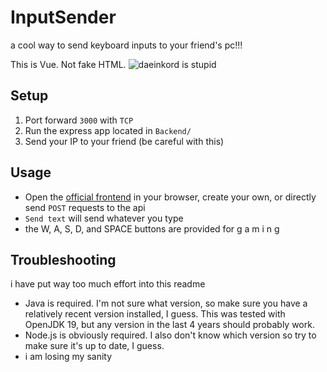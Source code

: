 # InputSender

a cool way to send keyboard inputs to your friend's pc!!!

This is Vue. Not fake HTML.
![daeinkord is stupid](https://files.catbox.moe/wv3t09.png)

## Setup

1. Port forward `3000` with `TCP`
2. Run the express app located in `Backend/`
3. Send your IP to your friend (be careful with this)

## Usage

- Open the [official frontend](https://inputsender.fireash.xyz) in your browser, create your own, or directly send `POST` requests to the api
- `Send text` will send whatever you type
- the W, A, S, D, and SPACE buttons are provided for g a m i n g

## Troubleshooting

i have put way too much effort into this readme

- Java is required. I'm not sure what version, so make sure you have a relatively recent version installed, I guess. This was tested with OpenJDK 19, but any version in the last 4 years should probably work.
- Node.js is obviously required. I also don't know which version so try to make sure it's up to date, I guess.
- i am losing my sanity
